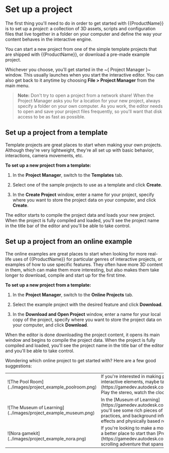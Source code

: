 # Set up a project

The first thing you'll need to do in order to get started with {{ProductName}} is to set up a *project*: a collection of 3D assets, scripts and configuration files that live together in a folder on your computer and define the way your content behaves in the interactive engine.

You can start a new project from one of the simple template projects that are shipped with {{ProductName}}, or download a pre-made example project.

Whichever you choose, you'll get started in the ~{ Project Manager }~ window. This usually launches when you start the interactive editor. You can also get back to it anytime by choosing **File > Project Manager** from the main menu.

> **Note:** Don't try to open a project from a network share! When the Project Manager asks you for a location for your new project, always specify a folder on your own computer. As you work, the editor needs to open and save your project files frequently, so you'll want that disk access to be as fast as possible.

## Set up a project from a template

Template projects are great places to start when making your own projects. Although they're very lightweight, they're all set up with basic behavior, interactions, camera movements, etc.

**To set up a new project from a template:**

1.	In the **Project Manager**, switch to the **Templates** tab.

1.	Select one of the sample projects to use as a template and click **Create**.

1.	In the **Create Project** window, enter a name for your project, specify where you want to store the project data on your computer, and click **Create**.

The editor starts to compile the project data and loads your new project. When the project is fully compiled and loaded, you'll see the project name in the title bar of the editor and you'll be able to take control.

## Set up a project from an online example

The online examples are great places to start when looking for more real-life uses of {{ProductName}} for particular genres of interactive projects, or examples of how to use specific features. They often have more 3D content in them, which can make them more interesting, but also makes them take longer to download, compile and start up for the first time.

**To set up a new project from a template:**

1.	In the **Project Manager**, switch to the **Online Projects** tab.

1.	Select the example project with the desired feature and click **Download**.

1.	In the **Download and Open Project** window, enter a name for your local copy of the project, specify where you want to store the project data on your computer, and click **Download**.

When the editor is done downloading the project content, it opens its main window and begins to compile the project data. When the project is fully compiled and loaded, you'll see the project name in the title bar of the editor and you'll be able to take control.

Wondering which online project to get started with? Here are a few good suggestions:

<table class="not-ruled">
<tr><td>
![The Pool Room](../images/project_example_poolroom.png)
</td><td>
If you're interested in making pretty architectural visualizations with some added interactive elements, maybe take some down time in our classy [pool room](https://gamedev.autodesk.com/stingray/plugins/arcviz_poolroom_example). Play the stereo, watch the clock, or just soak up the vibe.
</td></tr>
<tr><td>
![The Museum of Learning](../images/project_example_museum.png)
</td><td>
In the [Museum of Learning](https://gamedev.autodesk.com/stingray/plugins/museum_of_learning_example), you'll see some rich pieces of sample content, along with recipes, best practices, and background information about important concepts like particle effects and physically based rendering.
</td></tr>
<tr><td>
![Nora gamekit](../images/project_example_nora.png)
</td><td>
If you're looking to make a more fun and casual game experience, you won't find a better place to start than [Project Nora](https://gamedev.autodesk.com/stingray/plugins/nora_gamekit) -- a side-scrolling adventure that spans 20 unique levels of play.
</td></tr>
</table>
